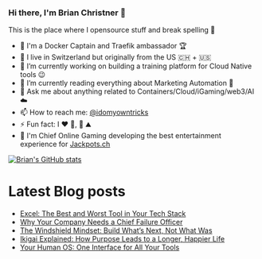 ### Hi there, I'm Brian Christner 👋
This is the place where I opensource stuff and break spelling :rofl:

- 🐳 I'm a Docker Captain and Traefik ambassador :trophy:
- 📍 I live in Switzerland but originally from the US :switzerland: + :us:
- 🔭 I’m currently working on building a training platform for Cloud Native tools :wink:
- 🌱 I’m currently reading everything about Marketing Automation :book:
- 💬 Ask me about anything related to Containers/Cloud/iGaming/web3/AI :cloud:
- 📫 How to reach me: [@idomyowntricks](https://twitter.com/idomyowntricks)
- ⚡ Fun fact: I :heart: :bicyclist:, :ski: :mountain:
- 🎰 I'm Chief Online Gaming developing the best entertainment experience for [Jackpots.ch](https://www.jackpots.ch)

[![Brian's GitHub stats](https://github-readme-stats.vercel.app/api?username=vegasbrianc&show_icons=true&theme=dark)](https://github.com/anuraghazra/github-readme-stats)


# Latest Blog posts
<!-- BLOG-POST-LIST:START -->
- [Excel: The Best and Worst Tool in Your Tech Stack](https://brianchristner.io/excel-the-best-and-worst-tool-in-your-tech-stack/)
- [Why Your Company Needs a Chief Failure Officer](https://brianchristner.io/why-your-company-needs-a-chief-failure-officer/)
- [The Windshield Mindset: Build What’s Next, Not What Was](https://brianchristner.io/the-windshield-mindset-build-whats-next-not-what-was/)
- [Ikigai Explained: How Purpose Leads to a Longer, Happier Life](https://brianchristner.io/ikigai-explained-how-purpose-leads-to-a-longer-happier-life/)
- [Your Human OS: One Interface for All Your Tools](https://brianchristner.io/your-human-os-one-interface-for-all-your-tools/)
<!-- BLOG-POST-LIST:END -->
